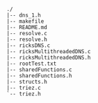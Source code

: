 	./
	|-- dns_1.h
	|-- makefile
	|-- README.md
	|-- resolve.c
	|-- resolve.h
	|-- ricksDNS.c
	|-- ricksMultithreadedDNS.c
	|-- ricksMultithreadedDNS.h
	|-- rootTest.txt
	|-- sharedFunctions.c
	|-- sharedFunctions.h
	|-- structs.h
	|-- triez.c
	`-- triez.h

